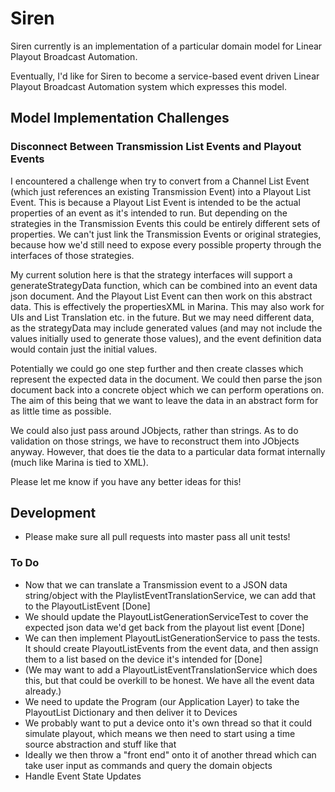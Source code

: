 # Siren
Siren currently is an implementation of a particular domain model for Linear Playout Broadcast Automation.

Eventually, I'd like for Siren to become a service-based event driven Linear Playout Broadcast Automation system which expresses this model.

## Model Implementation Challenges
### Disconnect Between Transmission List Events and Playout Events
I encountered a challenge when try to convert from a Channel List Event (which just references an existing Transmission Event) into a Playout List Event. This is because a Playout List Event is intended to be the actual properties of an event as it's intended to run. But depending on the strategies in the Transmission Events this could be entirely different sets of properties. We can't just link the Transmission Events or original strategies, because how we'd still need to expose every possible property through the interfaces of those strategies.

My current solution here is that the strategy interfaces will support a generateStrategyData function, which can be combined into an event data json document. And the Playout List Event can then work on this abstract data. This is effectively the propertiesXML in Marina. This may also work for UIs and List Translation etc. in the future. But we may need different data, as the strategyData may include generated values (and may not include the values initially used to generate those values), and the event definition data would contain just the initial values.

Potentially we could go one step further and then create classes which represent the expected data in the document. We could then parse the json document back into a concrete object which we can perform operations on. The aim of this being that we want to leave the data in an abstract form for as little time as possible.

We could also just pass around JObjects, rather than strings. As to do validation on those strings, we have to reconstruct them into JObjects anyway. However, that does tie the data to a particular data format internally (much like Marina is tied to XML).

Please let me know if you have any better ideas for this!

## Development
- Please make sure all pull requests into master pass all unit tests!

### To Do
- Now that we can translate a Transmission event to a JSON data string/object with the PlaylistEventTranslationService, we can add that to the PlayoutListEvent [Done]
- We should update the PlayoutListGenerationServiceTest to cover the expected json data we'd get back from the playout list event [Done]
- We can then implement PlayoutListGenerationService to pass the tests. It should create PlayoutListEvents from the event data, and then assign them to a list based on the device it's intended for [Done]
- (We may want to add a PlayoutListEventTranslationService which does this, but that could be overkill to be honest. We have all the event data already.)
- We need to update the Program (our Application Layer) to take the PlayoutList Dictionary and then deliver it to Devices
- We probably want to put a device onto it's own thread so that it could simulate playout, which means we then need to start using a time source abstraction and stuff like that
- Ideally we then throw a "front end" onto it of another thread which can take user input as commands and query the domain objects
- Handle Event State Updates
